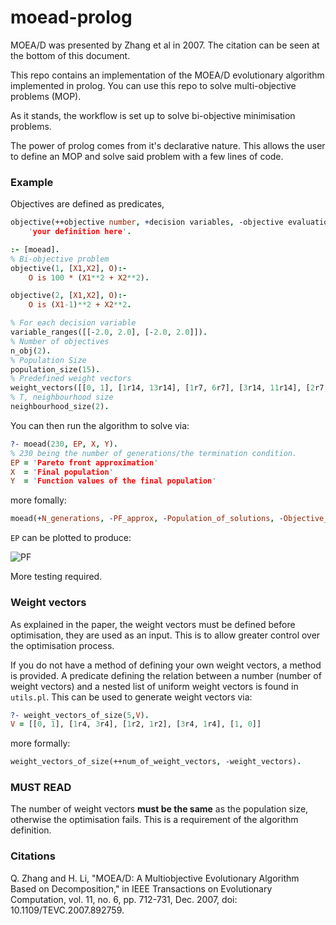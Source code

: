 # moead-prolog
MOEA/D was presented by Zhang et al in 2007. The citation can be seen at the bottom of this document.

This repo contains an implementation of the MOEA/D evolutionary algorithm implemented in prolog. You can use this repo to solve multi-objective problems (MOP). 

As it stands, the workflow is set up to solve bi-objective minimisation problems.

The power of prolog comes from it's declarative nature. This allows the user to define an MOP and solve said problem with a few lines of code.

### Example
Objectives are defined as predicates, 
```prolog
objective(++objective number, +decision variables, -objective evaluation):- 
    'your definition here'.
```

```prolog
:- [moead].
% Bi-objective problem
objective(1, [X1,X2], O):-
    O is 100 * (X1**2 + X2**2).

objective(2, [X1,X2], O):-
    O is (X1-1)**2 + X2**2.

% For each decision variable
variable_ranges([[-2.0, 2.0], [-2.0, 2.0]]).
% Number of objectives
n_obj(2).
% Population Size
population_size(15).
% Predefined weight vectors
weight_vectors([[0, 1], [1r14, 13r14], [1r7, 6r7], [3r14, 11r14], [2r7, 5r7], [5r14, 9r14], [3r7, 4r7], [1r2, 1r2], [4r7, 3r7], [9r14, 5r14], [5r7, 2r7], [11r14, 3r14], [6r7, 1r7], [13r14, 1r14], [1, 0]]).
% T, neighbourhood size
neighbourhood_size(2).
```
You can then run the algorithm to solve via:
```prolog
?- moead(230, EP, X, Y).
% 230 being the number of generations/the termination condition.
EP = 'Pareto front approximation'
X  = 'Final population'
Y  = 'Function values of the final population'
```
more fomally:
```prolog
moead(+N_generations, -PF_approx, -Population_of_solutions, -Objective_values).
```
```EP``` can be plotted to produce:

 ![PF](docs/media/ParetoApprox.png "Pareto Approximation")

More testing required.
### Weight vectors
As explained in the paper, the weight vectors must be defined before optimisation, they are used as an input. This is to allow greater control over the optimisation process. 

If you do not have a method of defining your own weight vectors, a method is provided. A predicate defining the relation between a number (number of weight vectors) and a nested list of uniform weight vectors is found in ```utils.pl```. This can be used to generate weight vectors via:
```prolog
?- weight_vectors_of_size(5,V).
V = [[0, 1], [1r4, 3r4], [1r2, 1r2], [3r4, 1r4], [1, 0]] 
```
more formally:
```prolog
weight_vectors_of_size(++num_of_weight_vectors, -weight_vectors).
```

### MUST READ
The number of weight vectors **must be the same** as the population size, otherwise the optimisation fails. This is a requirement of the algorithm definition.

### Citations
Q. Zhang and H. Li, "MOEA/D: A Multiobjective Evolutionary Algorithm Based on Decomposition," in IEEE Transactions on Evolutionary Computation, vol. 11, no. 6, pp. 712-731, Dec. 2007, doi: 10.1109/TEVC.2007.892759.